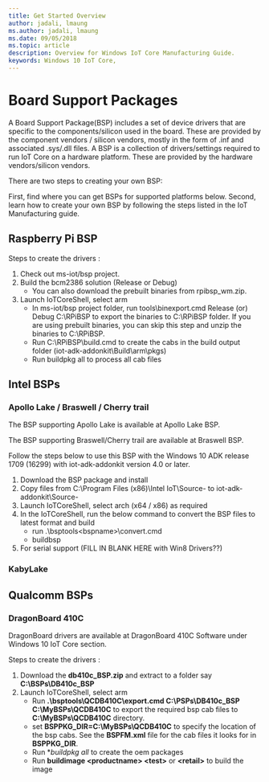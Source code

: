 ```yaml
--- 
title: Get Started Overview
author: jadali, lmaung
ms.author: jadali, lmaung
ms.date: 09/05/2018 
ms.topic: article 
description: Overview for Windows IoT Core Manufacturing Guide.
keywords: Windows 10 IoT Core, 
--- 
```


# Board Support Packages

A Board Support Package(BSP) includes a set of device drivers that are specific to the components/silicon used in the board. These are provided by the component vendors / silicon vendors, mostly in the form of .inf and associated .sys/.dll files. A BSP is a collection of drivers/settings required to run IoT Core on a hardware platform. These are provided by the hardware vendors/silicon vendors.

There are two steps to creating your own BSP:

First, find where you can get BSPs for supported platforms below.
Second, learn how to create your own BSP by following the steps listed in the IoT Manufacturing guide.

## Raspberry Pi BSP
Steps to create the drivers :

1. Check out ms-iot/bsp project.
2. Build the bcm2386 solution (Release or Debug)
    * You can also download the prebuilt binaries from rpibsp_wm.zip.
3. Launch IoTCoreShell, select arm
   * In ms-iot/bsp project folder, run tools\binexport.cmd Release (or) Debug C:\RPiBSP to export the binaries to C:\RPiBSP folder. If you are using prebuilt binaries, you can skip this step and unzip the binaries to C:\RPiBSP.
   * Run C:\RPiBSP\build.cmd to create the cabs in the build output folder (iot-adk-addonkit\Build\arm\pkgs)
   * Run buildpkg all to process all cab files

## Intel BSPs
### Apollo Lake / Braswell / Cherry trail
The BSP supporting Apollo Lake is available at Apollo Lake BSP.

The BSP supporting Braswell/Cherry trail are available at Braswell BSP.

Follow the steps below to use this BSP with the Windows 10 ADK release 1709 (16299) with iot-adk-addonkit version 4.0 or later.

1. Download the BSP package and install
2. Copy files from C:\Program Files (x86)\Intel IoT\Source-<arch> to iot-adk-addonkit\Source-<arch>
3. Launch IoTCoreShell, select arch (x64 / x86) as required
4. In the IoTCoreShell, run the below command to convert the BSP files to latest format and build
    * run .\bsptools\<bspname>\convert.cmd
    * buildbsp <bspname>
5. For serial support (FILL IN BLANK HERE with Win8 Drivers??)

### KabyLake

## Qualcomm BSPs
### DragonBoard 410C
DragonBoard drivers are available at DragonBoard 410C Software under Windows 10 IoT Core section.

Steps to create the drivers :

1. Download the **db410c_BSP.zip** and extract to a folder say **C:\BSPs\DB410c_BSP**
2. Launch IoTCoreShell, select arm
    * Run **.\bsptools\QCDB410C\export.cmd C:\PSPs\DB410c_BSP C:\MyBSPs\QCDB410C** to export the required bsp cab files to **C:\MyBSPs\QCDB410C** directory.
    * set **BSPPKG_DIR=C:\MyBSPs\QCDB410C** to specify the location of the bsp cabs. See the **BSPFM.xml** file for the cab files it looks for in **BSPPKG_DIR**.
    * Run **buildpkg all* to create the oem packages
    * Run **buildimage \<productname> \<test>** or **\<retail>** to build the image
